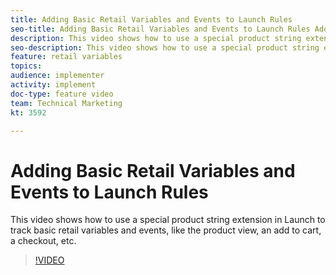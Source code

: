 ```yaml
---
title: Adding Basic Retail Variables and Events to Launch Rules
seo-title: Adding Basic Retail Variables and Events to Launch Rules Adobe Analytics
description: This video shows how to use a special product string extension in Launch to track basic retail variables and events, like the product view, an add to cart, a checkout, etc.
seo-description: This video shows how to use a special product string extension in Launch to track basic retail variables and events, like the product view, an add to cart, a checkout, etc. Adobe Analytics
feature: retail variables
topics: 
audience: implementer
activity: implement
doc-type: feature video
team: Technical Marketing
kt: 3592

---
```


# Adding Basic Retail Variables and Events to Launch Rules

This video shows how to use a special product string extension in Launch to track basic retail variables and events, like the product view, an add to cart, a checkout, etc.

>[!VIDEO](https://video.tv.adobe.com/v/28763/?quality=12)
